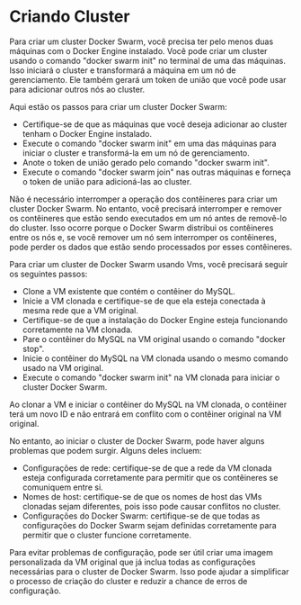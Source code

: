 # Criando Cluster

Para criar um cluster Docker Swarm, você precisa ter pelo menos duas máquinas com o Docker Engine instalado. Você pode criar um cluster usando o comando "docker swarm init" no terminal de uma das máquinas. Isso iniciará o cluster e transformará a máquina em um nó de gerenciamento. Ele também gerará um token de união que você pode usar para adicionar outros nós ao cluster.

Aqui estão os passos para criar um cluster Docker Swarm:

- Certifique-se de que as máquinas que você deseja adicionar ao cluster tenham o Docker Engine instalado.
- Execute o comando "docker swarm init" em uma das máquinas para iniciar o cluster e transformá-la em um nó de gerenciamento.
- Anote o token de união gerado pelo comando "docker swarm init".
- Execute o comando "docker swarm join" nas outras máquinas e forneça o token de união para adicioná-las ao cluster.

Não é necessário interromper a operação dos contêineres para criar um cluster Docker Swarm. No entanto, você precisará interromper e remover os contêineres que estão sendo executados em um nó antes de removê-lo do cluster. Isso ocorre porque o Docker Swarm distribui os contêineres entre os nós e, se você remover um nó sem interromper os contêineres, pode perder os dados que estão sendo processados por esses contêineres.

Para criar um cluster de Docker Swarm usando Vms, você precisará seguir os seguintes passos:

- Clone a VM existente que contém o contêiner do MySQL.
- Inicie a VM clonada e certifique-se de que ela esteja conectada à mesma rede que a VM original.
- Certifique-se de que a instalação do Docker Engine esteja funcionando corretamente na VM clonada.
- Pare o contêiner do MySQL na VM original usando o comando "docker stop".
- Inicie o contêiner do MySQL na VM clonada usando o mesmo comando usado na VM original.
- Execute o comando "docker swarm init" na VM clonada para iniciar o cluster Docker Swarm.

Ao clonar a VM e iniciar o contêiner do MySQL na VM clonada, o contêiner terá um novo ID e não entrará em conflito com o contêiner original na VM original.

No entanto, ao iniciar o cluster de Docker Swarm, pode haver alguns problemas que podem surgir. Alguns deles incluem:

- Configurações de rede: certifique-se de que a rede da VM clonada esteja configurada corretamente para permitir que os contêineres se comuniquem entre si.
- Nomes de host: certifique-se de que os nomes de host das VMs clonadas sejam diferentes, pois isso pode causar conflitos no cluster.
- Configurações do Docker Swarm: certifique-se de que todas as configurações do Docker Swarm sejam definidas corretamente para permitir que o cluster funcione corretamente.

Para evitar problemas de configuração, pode ser útil criar uma imagem personalizada da VM original que já inclua todas as configurações necessárias para o cluster de Docker Swarm. Isso pode ajudar a simplificar o processo de criação do cluster e reduzir a chance de erros de configuração.